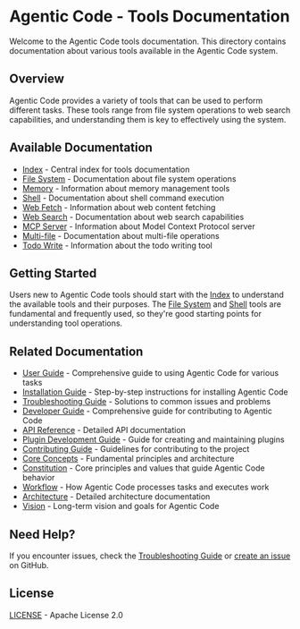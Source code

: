 # Agentic Code - Tools Documentation

Welcome to the Agentic Code tools documentation. This directory contains documentation about various tools available in the Agentic Code system.

## Overview

Agentic Code provides a variety of tools that can be used to perform different tasks. These tools range from file system operations to web search capabilities, and understanding them is key to effectively using the system.

## Available Documentation

- [Index](./index.md) - Central index for tools documentation
- [File System](./file-system.md) - Documentation about file system operations
- [Memory](./memory.md) - Information about memory management tools
- [Shell](./shell.md) - Documentation about shell command execution
- [Web Fetch](./web-fetch.md) - Information about web content fetching
- [Web Search](./web-search.md) - Documentation about web search capabilities
- [MCP Server](./mcp-server.md) - Information about Model Context Protocol server
- [Multi-file](./multi-file.md) - Documentation about multi-file operations
- [Todo Write](./todo-write.md) - Information about the todo writing tool

## Getting Started

Users new to Agentic Code tools should start with the [Index](./index.md) to understand the available tools and their purposes. The [File System](./file-system.md) and [Shell](./shell.md) tools are fundamental and frequently used, so they're good starting points for understanding tool operations.


## Related Documentation

- [User Guide](../user/user-guide.md) - Comprehensive guide to using Agentic Code for various tasks
- [Installation Guide](../user/installation.md) - Step-by-step instructions for installing Agentic Code
- [Troubleshooting Guide](../user/troubleshooting.md) - Solutions to common issues and problems
- [Developer Guide](../developer/development-guide.md) - Comprehensive guide for contributing to Agentic Code
- [API Reference](../developer/api-reference.md) - Detailed API documentation
- [Plugin Development Guide](../developer/plugin-development.md) - Guide for creating and maintaining plugins
- [Contributing Guide](../developer/contributing.md) - Guidelines for contributing to the project
- [Core Concepts](../agentic/README.md) - Fundamental principles and architecture
- [Constitution](../agentic/constitution.md) - Core principles and values that guide Agentic Code behavior
- [Workflow](../agentic/workflow.md) - How Agentic Code processes tasks and executes work
- [Architecture](../agentic/architecture.md) - Detailed architecture documentation
- [Vision](../agentic/vision.md) - Long-term vision and goals for Agentic Code

## Need Help?

If you encounter issues, check the [Troubleshooting Guide](../user/troubleshooting.md) or [create an issue](https://github.com/lfgranja/agentic-code/issues) on GitHub.

## License

[LICENSE](../../LICENSE) - Apache License 2.0
